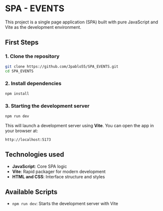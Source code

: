 # SPA - EVENTS

This project is a single page application (SPA) built with pure JavaScript and Vite as the development environment.

##  First Steps

### 1. Clone the repository

```bash
git clone https://github.com/Jpablo55/SPA_EVENTS.git
cd SPA_EVENTS
```

### 2. Install dependencies

```bash
npm install
```

### 3. Starting the development server

```bash
npm run dev
```

This will launch a development server using **Vite**. You can open the app in your browser at:

```
http://localhost:5173
```



##  Technologies used

- **JavaScript**: Core SPA logic
- **Vite**: Rapid packager for modern development
- **HTML and CSS**: Interface structure and styles

## Available Scripts

- `npm run dev`: Starts the development server with Vite



